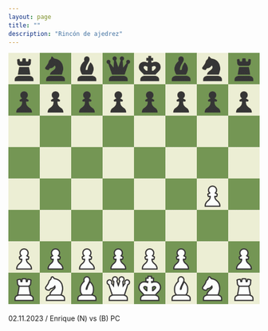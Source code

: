 ```yaml
---
layout: page
title: ""
description: "Rincón de ajedrez"
---
```


<div class="chess">
    <img src="assets/images/pages/chess/games/board.gif"/>
    <br/><br/>
    02.11.2023 / Enrique (N) vs (B) PC
<br/>
</div>
